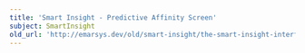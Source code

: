 ```yaml
---
title: 'Smart Insight - Predictive Affinity Screen'
subject: SmartInsight
old_url: 'http://emarsys.dev/old/smart-insight/the-smart-insight-interface/smart-insight-predictive-affinity-screen/'
---
```


<here we document the Predictive Affinity Screen>